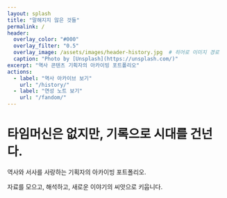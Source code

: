 ```yaml
---
layout: splash
title: "말해지지 않은 것들"
permalink: /
header:
  overlay_color: "#000"
  overlay_filter: "0.5"
  overlay_image: /assets/images/header-history.jpg  # 히어로 이미지 경로
  caption: "Photo by [Unsplash](https://unsplash.com/)"
excerpt: "역사 콘텐츠 기획자의 아카이빙 포트폴리오"
actions:
  - label: "역사 아카이브 보기"
    url: "/history/"
  - label: "연성 노트 보기"
    url: "/fandom/"
---
```


# 타임머신은 없지만, 기록으로 시대를 건넌다.  
역사와 서사를 사랑하는 기획자의 아카이빙 포트폴리오.

자료를 모으고, 해석하고, 새로운 이야기의 씨앗으로 키웁니다.

